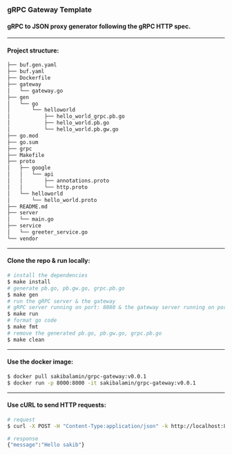 ### gRPC Gateway Template
#### gRPC to JSON proxy generator following the gRPC HTTP spec.

---
#### Project structure:
```bash
├── buf.gen.yaml
├── buf.yaml
├── Dockerfile
├── gateway
│   └── gateway.go
├── gen
│   └── go
│       └── helloworld
│           ├── hello_world_grpc.pb.go
│           ├── hello_world.pb.go
│           └── hello_world.pb.gw.go
├── go.mod
├── go.sum
├── grpc
├── Makefile
├── proto
│   ├── google
│   │   └── api
│   │       ├── annotations.proto
│   │       └── http.proto
│   └── helloworld
│       └── hello_world.proto
├── README.md
├── server
│   └── main.go
├── service
│   └── greeter_service.go
└── vendor

```

---
#### Clone the repo & run locally:
```bash
# install the dependencies
$ make install
# generate pb.go, pb.gw.go, grpc.pb.go
$ make gen
# run the gRPC server & the gateway
# gRPC server running on port: 8080 & the gateway server running on port: 8000
$ make run
# format go code
$ make fmt
# remove the generated pb.go, pb.gw.go, grpc.pb.go
$ make clean
```

---
#### Use the docker image:
```bash
$ docker pull sakibalamin/grpc-gateway:v0.0.1
$ docker run -p 8000:8000 -it sakibalamin/grpc-gateway:v0.0.1
```
---
#### Use cURL to send HTTP requests:
```bash
# request
$ curl -X POST -H "Content-Type:application/json" -k http://localhost:8000/v1/hello -d '{"name": "sakib"}'
```
```bash
# response
{"message":"Hello sakib"}
```
